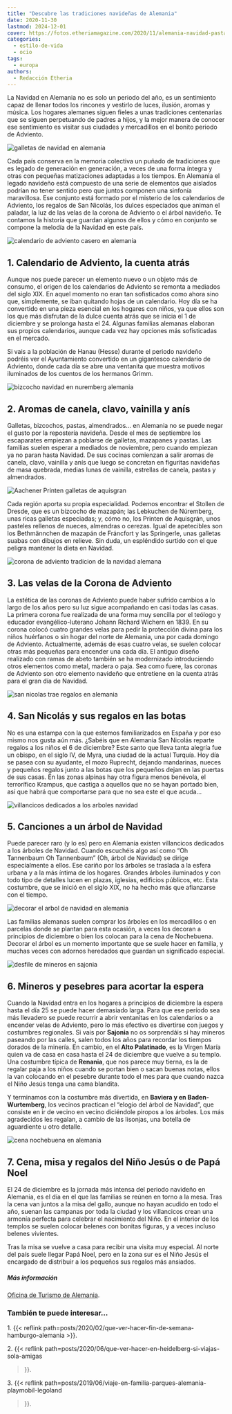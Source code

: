```yaml
---
title: "Descubre las tradiciones navideñas de Alemania"
date: 2020-11-30
lastmod: 2024-12-01
cover: https://fotos.etheriamagazine.com/2020/11/alemania-navidad-pastas.jpg
categories: 
  - estilo-de-vida
  - ocio
tags: 
  - europa
authors: 
  - Redacción Etheria
---
```


La Navidad en Alemania no es solo un periodo del año, es un sentimiento capaz de llenar 
todos los rincones y vestirlo de luces, ilusión, aromas y música. Los hogares alemanes 
siguen fieles a unas tradiciones centenarias que se siguen perpetuando de padres a 
hijos, y la mejor manera de conocer ese sentimiento es visitar sus ciudades y 
mercadillos en el bonito periodo de Adviento. 

![galletas de navidad en alemania](https://fotos.etheriamagazine.com/2020/11/alemania-navidad-pastas.jpg "Preparando galletas navideñas. © GNTB/ Getty Images/ GMVozd")

<!-- LEGACY_UPDATED: **Actualizado 12/2024** -->

Cada país conserva en la memoria colectiva un puñado de tradiciones que es legado de 
generación en generación, a veces de una forma íntegra y otras con pequeñas matizaciones 
adaptadas a los tiempos. En Alemania el legado navideño está compuesto de una serie de 
elementos que aislados podrían no tener sentido pero que juntos componen una sinfonía 
maravillosa. Ese conjunto está formado por el misterio de los calendarios de Adviento, 
los regalos de San Nicolás, los dulces especiados que animan el paladar, la luz de las 
velas de la corona de Adviento o el árbol navideño. Te contamos la historia que guardan 
algunos de ellos y cómo en conjunto se compone la melodía de la Navidad en este país. 

![calendario de adviento casero en alemania](https://fotos.etheriamagazine.com/2020/11/alemania-navidad-calendario-adviento.jpg "Calendario de Adviento. © GNTB/ Getty Images/ Nils Hendrik M.")

## 1\. Calendario de Adviento, la cuenta atrás

Aunque nos puede parecer un elemento nuevo o un objeto más de consumo, el origen de los 
calendarios de Adviento se remonta a mediados del siglo XIX. En aquel momento no eran 
tan sofisticados como ahora sino que, simplemente, se iban quitando hojas de un 
calendario. Hoy día se ha convertido en una pieza esencial en los hogares con niños, ya 
que ellos son los que más disfrutan de la dulce cuenta atrás que se inicia el 1 de 
diciembre y se prolonga hasta el 24. Algunas familias alemanas elaboran sus propios 
calendarios, aunque cada vez hay opciones más sofisticadas en el mercado. 

Si vais a la población de Hanau (Hesse) durante el periodo navideño podréis ver el 
Ayuntamiento convertido en un gigantesco calendario de Adviento, donde cada día se abre 
una ventanita que muestra motivos iluminados de los cuentos de los hermanos Grimm. 

![bizcocho navidad en nuremberg alemania](https://fotos.etheriamagazine.com/2020/11/alemania-navidad-reposteria-Nuremberg.jpg "Bizcocho tradicional de Núremberg. © GNTB/ Knut Pflaumer")

## 2\. Aromas de canela, clavo, vainilla y anís

Galletas, bizcochos, pastas, almendrados… en Alemania no se puede negar el gusto por la 
repostería navideña. Desde el mes de septiembre los escaparates empiezan a poblarse de 
galletas, mazapanes y pastas. Las familias suelen esperar a mediados de noviembre, pero 
cuando empiezan ya no paran hasta Navidad. De sus cocinas comienzan a salir aromas de 
canela, clavo, vainilla y anís que luego se concretan en figuritas navideñas de masa 
quebrada, medias lunas de vainilla, estrellas de canela, pastas y almendrados. 

![Aachener Printen galletas de aquisgran](https://fotos.etheriamagazine.com/2020/11/alemania-pastas-navidad-Aachener-Printen.jpg "Las Aachener Printen son un tipo de galletas de Aquisgrán. ©GNTB/ Stockfood/ Kramp+Gölling")

Cada región aporta su propia especialidad. Podemos encontrar el Stollen de Dresde, que 
es un bizcocho de mazapán; las Lebkuchen de Núremberg, unas ricas galletas especiadas; 
y, cómo no, los Printen de Aquisgrán, unos pasteles rellenos de nueces, almendras o 
cerezas. Igual de apetecibles son los Bethmännchen de mazapán de Fráncfort y las 
Springerle, unas galletas suabas con dibujos en relieve. Sin duda, un espléndido surtido 
con el que peligra mantener la dieta en Navidad. 

![corona de adviento tradicion de la navidad alemana](https://fotos.etheriamagazine.com/2020/11/alemania-navidad-coronas-adviento.jpg "Corona de Adviento. © GNTB/ Getty Images/ Gzorgz")

## 3\. Las velas de la Corona de Adviento

La estética de las coronas de Adviento puede haber sufrido cambios a lo largo de los 
años pero su luz sigue acompañando en casi todas las casas. La primera corona fue 
realizada de una forma muy sencilla por el teólogo y educador evangélico-luterano Johann 
Richard Wichern en 1839. En su corona colocó cuatro grandes velas para pedir la 
protección divina para los niños huérfanos o sin hogar del norte de Alemania, una por 
cada domingo de Adviento. Actualmente, además de esas cuatro velas, se suelen colocar 
otras más pequeñas para encender una cada día. El antiguo diseño realizado con ramas de 
abeto también se ha modernizado introduciendo otros elementos como metal, madera o paja. 
Sea como fuere, las coronas de Adviento son otro elemento navideño que entretiene en la 
cuenta atrás para el gran día de Navidad. 

![san nicolas trae regalos en alemania](https://fotos.etheriamagazine.com/2020/11/alemania-navidad-san-nicolas.jpg "San Nicolás acompañado de sus ángeles. © Getty Images/ Westend 61")

## 4\. San Nicolás y sus regalos en las botas

No es una estampa con la que estemos familiarizados en España y por eso mismo nos gusta 
aún más. ¿Sabéis que en Alemania San Nicolás reparte regalos a los niños el 6 de 
diciembre? Este santo que lleva tanta alegría fue un obispo, en el siglo IV, de Myra, 
una ciudad de la actual Turquía. Hoy día se pasea con su ayudante, el mozo Ruprecht, 
dejando mandarinas, nueces y pequeños regalos junto a las botas que los pequeños dejan 
en las puertas de sus casas. En las zonas alpinas hay otra figura menos benévola, el 
terrorífico Krampus, que castiga a aquellos que no se hayan portado bien, así que habrá 
que comportarse para que no sea este el que acuda... 

![villancicos dedicados a los arboles navidad](https://fotos.etheriamagazine.com/2020/11/alemania-canta-arbol-navidad.jpg "Algunos villancicos se dedican a los árboles. © GNTB/ Istock/ Aleksandar Nakic")

## 5\. Canciones a un árbol de Navidad

Puede parecer raro (y lo es) pero en Alemania existen villancicos dedicados a los 
árboles de Navidad. Cuando escuchéis algo así como “Oh Tannenbaum Oh Tannenbaum” (Oh, 
árbol de Navidad) se dirige especialmente a ellos. Ese cariño por los árboles se 
traslada a la esfera urbana y a la más íntima de los hogares. Grandes árboles iluminados 
y con todo tipo de detalles lucen en plazas, iglesias, edificios públicos, etc. Esta 
costumbre, que se inició en el siglo XIX, no ha hecho más que afianzarse con el tiempo. 

![decorar el arbol de navidad en alemania](https://fotos.etheriamagazine.com/2020/11/alemania-arbol-navidad-en-casa.jpg "El árbol se decora en familia. © GNTB/ Getty Images/ Westend 61")

Las familias alemanas suelen comprar los árboles en los mercadillos o en parcelas donde 
se plantan para esta ocasión, a veces los decoran a principios de diciembre o bien los 
colocan para la cena de Nochebuena. Decorar el árbol es un momento importante que se 
suele hacer en familia, y muchas veces con adornos heredados que guardan un significado 
especial. 

![desfile de mineros en sajonia](https://fotos.etheriamagazine.com/2020/11/alemania-desfile-navidad-mineros.jpg "Desfile de mineros en Annaberg-Buchholz, en los Montes Metálicos (Sajonia). © GNTB")

## 6\. Mineros y pesebres para acortar la espera

Cuando la Navidad entra en los hogares a principios de diciembre la espera hasta el día 
25 se puede hacer demasiado larga. Para que ese período sea más llevadero se puede 
recurrir a abrir ventanitas en los calendarios o a encender velas de Adviento, pero lo 
más efectivo es divertirse con juegos y costumbres regionales. Si vais por **Sajonia** 
no os sorprendáis si hay mineros paseando por las calles, salen todos los años para 
recordar los tiempos dorados de la minería. En cambio, en el **Alto Palatinado**, es la 
Virgen María quien va de casa en casa hasta el 24 de diciembre que vuelve a su templo. 
Una costumbre típica de **Renania**, que nos parece muy tierna, es la de regalar paja a 
los niños cuando se portan bien o sacan buenas notas, ellos la van colocando en el 
pesebre durante todo el mes para que cuando nazca el Niño Jesús tenga una cama blandita. 

Y terminamos con la costumbre más divertida, en **Baviera y en Baden-Wurtemberg**, los 
vecinos practican el “elogio del árbol de Navidad”, que consiste en ir de vecino en 
vecino diciéndole piropos a los árboles. Los más agradecidos les regalan, a cambio de 
las lisonjas, una botella de aguardiente u otro detalle. 

![cena nochebuena en alemania](https://fotos.etheriamagazine.com/2020/11/alemania-cena-navidad.jpg "Cena de Nochebuena. © GNTB/ Getty Images/ Álvarez")

## 7\. Cena, misa y regalos del Niño Jesús o de Papá Noel

El 24 de diciembre es la jornada más intensa del periodo navideño en Alemania, es el día 
en el que las familias se reúnen en torno a la mesa. Tras la cena van juntos a la misa 
del gallo, aunque no hayan acudido en todo el año, suenan las campanas por toda la 
ciudad y los villancicos crean una armonía perfecta para celebrar el nacimiento del 
Niño. En el interior de los templos se suelen colocar belenes con bonitas figuras, y a 
veces incluso belenes vivientes. 

Tras la misa se vuelve a casa para recibir una visita muy especial. Al norte del país 
suele llegar Papá Noel, pero en la zona sur es el Niño Jesús el encargado de distribuir 
a los pequeños sus regalos más ansiados. 

##### Más información

[Oficina de Turismo de Alemania](https://www.germany.travel/es/). 

### También te puede interesar...

1\. {{< reflink path=posts/2020/02/que-ver-hacer-fin-de-semana-hamburgo-alemania >}}. 

2\. {{< reflink path=posts/2020/06/que-ver-hacer-en-heidelberg-si-viajas-sola-amigas 
>}}. 

3\. {{< reflink path=posts/2019/06/viaje-en-familia-parques-alemania-playmobil-legoland 
>}}.
